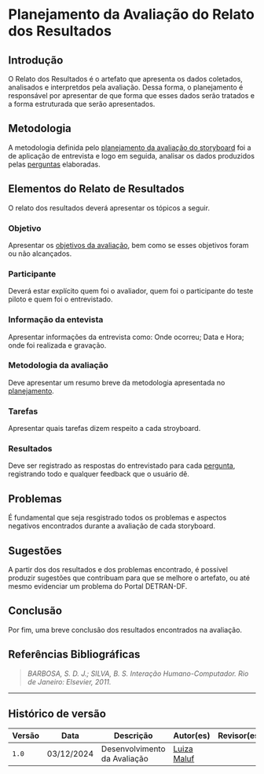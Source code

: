 # __Planejamento da Avaliação do Relato dos Resultados__

## __Introdução__

O Relato dos Resultados é o artefato que apresenta os dados coletados, analisados e interpretdos pela avaliação. Dessa forma, o planejamento é responsável por apresentar de que forma que esses dados serão tratados e a forma estruturada que serão apresentados.

## __Metodologia__

A metodologia definida pelo [planejamento da avaliação do storyboard](planej-aval-story.md#métodos-de-avaliação-c) foi a de aplicação de entrevista e logo em seguida, analisar os dados produzidos pelas [perguntas](planej-aval-story.md#explorar-as-perguntas-a-serem-respondidas-com-a-avaliação-e) elaboradas.

## __Elementos do Relato de Resultados__

O relato dos resultados deverá apresentar os tópicos a seguir.

### __Objetivo__

Apresentar os [objetivos da avaliação](planej-aval-story.md#objetivos-gerais-d), bem como se esses objetivos foram ou não alcançados.

### __Participante__

Deverá estar explícito quem foi o avaliador, quem foi o participante do teste piloto e quem foi o entrevistado.

### __Informação da entevista__

Apresentar informações da entrevista como: Onde ocorreu; Data e Hora; onde foi realizada e gravação.

### __Metodologia da avaliação__

Deve apresentar um resumo breve da metodologia apresentada no [planejamento](planej-aval-story.md#metodologia).

### __Tarefas__

Apresentar quais tarefas dizem respeito a cada stroyboard.

### __Resultados__

Deve ser registrado as respostas do entrevistado para cada [pergunta](planej-aval-story.md#explorar-as-perguntas-a-serem-respondidas-com-a-avaliação-e), 
registrando todo e qualquer feedback que o usuário dê.

## __Problemas__

É fundamental que seja resgistrado todos os problemas e aspectos negativos encontrados durante a avaliação de cada storyboard.

## __Sugestões__

A partir dos dos resultados e dos problemas encontrado, é possível produzir sugestões que contribuam para que se melhore o artefato, ou até mesmo evidenciar um problema do Portal DETRAN-DF.

## __Conclusão__

Por fim, uma breve conclusão dos resultados encontrados na avaliação.



## __Referências Bibliográficas__

> _BARBOSA, S. D. J.; SILVA, B. S. Interação Humano-Computador. Rio de Janeiro: Elsevier, 2011._

---

## __Histórico de versão__

| Versão |    Data    |      Descrição      |             Autor(es)                        |Revisor(es)|
|--------|------------|---------------------|----------------------------------------------|---------|
| `1.0`  | 03/12/2024 | Desenvolvimento da Avaliação | [Luiza Maluf](https://github.com/LuizaMaluf)||